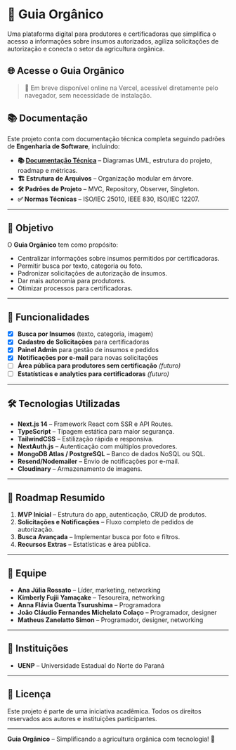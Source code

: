 # 🌱 Guia Orgânico

Uma plataforma digital para produtores e certificadoras que simplifica o acesso a informações sobre insumos autorizados, agiliza solicitações de autorização e conecta o setor da agricultura orgânica.

## 🌐 **Acesse o Guia Orgânico**
> 🚀 Em breve disponível online na Vercel, acessível diretamente pelo navegador, sem necessidade de instalação.

## 📚 Documentação

Este projeto conta com documentação técnica completa seguindo padrões de **Engenharia de Software**, incluindo:

- **📚 [Documentação Técnica](./docs/GUIA_ORGANICO_DOCUMENTACAO.md)** – Diagramas UML, estrutura do projeto, roadmap e métricas.
- **🏗️ Estrutura de Arquivos** – Organização modular em árvore.
- **🛠️ Padrões de Projeto** – MVC, Repository, Observer, Singleton.
- **✅ Normas Técnicas** – ISO/IEC 25010, IEEE 830, ISO/IEC 12207.

---

## 🎯 Objetivo

O **Guia Orgânico** tem como propósito:

- Centralizar informações sobre insumos permitidos por certificadoras.
- Permitir busca por texto, categoria ou foto.
- Padronizar solicitações de autorização de insumos.
- Dar mais autonomia para produtores.
- Otimizar processos para certificadoras.

---

## 🚀 Funcionalidades

- [x] **Busca por Insumos** (texto, categoria, imagem)
- [x] **Cadastro de Solicitações** para certificadoras
- [x] **Painel Admin** para gestão de insumos e pedidos
- [x] **Notificações por e-mail** para novas solicitações
- [ ] **Área pública para produtores sem certificação** *(futuro)*
- [ ] **Estatísticas e analytics para certificadoras** *(futuro)*

---

## 🛠️ Tecnologias Utilizadas

- **Next.js 14** – Framework React com SSR e API Routes.
- **TypeScript** – Tipagem estática para maior segurança.
- **TailwindCSS** – Estilização rápida e responsiva.
- **NextAuth.js** – Autenticação com múltiplos provedores.
- **MongoDB Atlas / PostgreSQL** – Banco de dados NoSQL ou SQL.
- **Resend/Nodemailer** – Envio de notificações por e-mail.
- **Cloudinary** – Armazenamento de imagens.

---

## 📅 Roadmap Resumido

1. **MVP Inicial** – Estrutura do app, autenticação, CRUD de produtos.
2. **Solicitações e Notificações** – Fluxo completo de pedidos de autorização.
3. **Busca Avançada** – Implementar busca por foto e filtros.
4. **Recursos Extras** – Estatísticas e área pública.

---

## 👥 Equipe

- **Ana Júlia Rossato** – Líder, marketing, networking
- **Kimberly Fujii Yamaçake** – Tesoureira, networking
- **Anna Flávia Guenta Tsurushima** – Programadora
- **João Cláudio Fernandes Michelato Colaço** – Programador, designer
- **Matheus Zanelatto Simon** – Programador, designer, networking

---

## 🏫 Instituições

- **UENP** – Universidade Estadual do Norte do Paraná

---

## 📜 Licença

Este projeto é parte de uma iniciativa acadêmica. Todos os direitos reservados aos autores e instituições participantes.

---

**Guia Orgânico** – Simplificando a agricultura orgânica com tecnologia! 🌱
